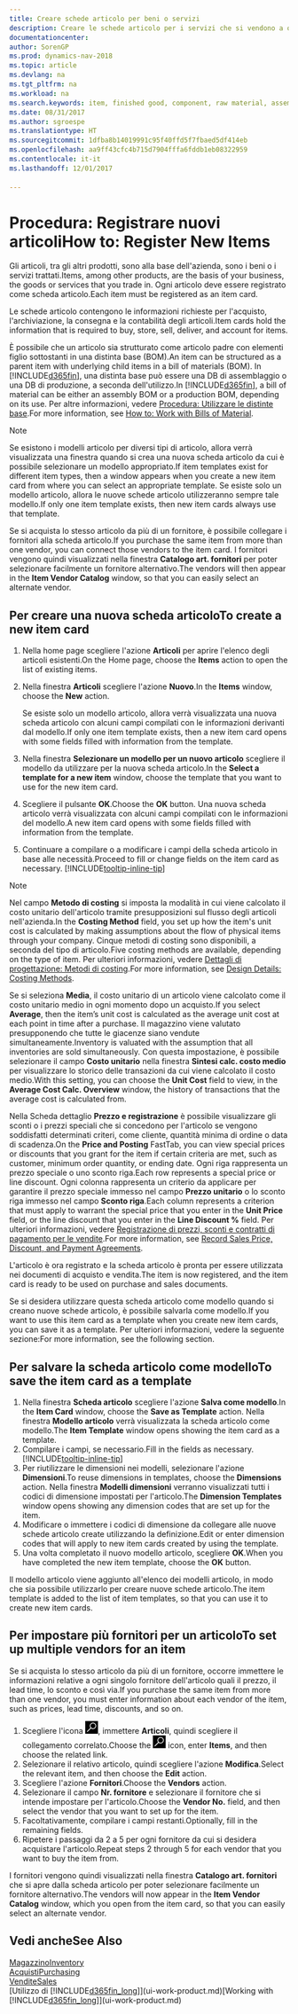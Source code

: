 ```yaml
---
title: Creare schede articolo per beni o servizi
description: Creare le schede articolo per i servizi che si vendono a ora e per i prodotti fisici, ad esempio articoli di assemblaggio, prodotti finiti, componenti o materie prime, che si vendono dal magazzino.
documentationcenter: 
author: SorenGP
ms.prod: dynamics-nav-2018
ms.topic: article
ms.devlang: na
ms.tgt_pltfrm: na
ms.workload: na
ms.search.keywords: item, finished good, component, raw material, assembly item
ms.date: 08/31/2017
ms.author: sgroespe
ms.translationtype: HT
ms.sourcegitcommit: 1dfba8b14019991c95f40ffd5f7fbaed5df414eb
ms.openlocfilehash: aa9ff43cfc4b715d7904fffa6fddb1eb08322959
ms.contentlocale: it-it
ms.lasthandoff: 12/01/2017

---
```

# <a name="how-to-register-new-items"></a><span data-ttu-id="4cb59-103">Procedura: Registrare nuovi articoli</span><span class="sxs-lookup"><span data-stu-id="4cb59-103">How to: Register New Items</span></span>
<span data-ttu-id="4cb59-104">Gli articoli, tra gli altri prodotti, sono alla base dell'azienda, sono i beni o i servizi trattati.</span><span class="sxs-lookup"><span data-stu-id="4cb59-104">Items, among other products, are the basis of your business, the goods or services that you trade in.</span></span> <span data-ttu-id="4cb59-105">Ogni articolo deve essere registrato come scheda articolo.</span><span class="sxs-lookup"><span data-stu-id="4cb59-105">Each item must be registered as an item card.</span></span>

<span data-ttu-id="4cb59-106">Le schede articolo contengono le informazioni richieste per l'acquisto, l'archiviazione, la consegna e la contabilità degli articoli.</span><span class="sxs-lookup"><span data-stu-id="4cb59-106">Item cards hold the information that is required to buy, store, sell, deliver, and account for items.</span></span>

<span data-ttu-id="4cb59-107">È possibile che un articolo sia strutturato come articolo padre con elementi figlio sottostanti in una distinta base (BOM).</span><span class="sxs-lookup"><span data-stu-id="4cb59-107">An item can be structured as a parent item with underlying child items in a bill of materials (BOM).</span></span> <span data-ttu-id="4cb59-108">In [!INCLUDE[d365fin](includes/d365fin_md.md)], una distinta base può essere una DB di assemblaggio o una DB di produzione, a seconda dell'utilizzo.</span><span class="sxs-lookup"><span data-stu-id="4cb59-108">In [!INCLUDE[d365fin](includes/d365fin_md.md)], a bill of material can be either an assembly BOM or a production BOM, depending on its use.</span></span> <span data-ttu-id="4cb59-109">Per altre informazioni, vedere [Procedura: Utilizzare le distinte base](inventory-how-work-BOMs.md).</span><span class="sxs-lookup"><span data-stu-id="4cb59-109">For more information, see [How to: Work with Bills of Material](inventory-how-work-BOMs.md).</span></span>

> [!NOTE]  
>   <span data-ttu-id="4cb59-110">Se esistono i modelli articolo per diversi tipi di articolo, allora verrà visualizzata una finestra quando si crea una nuova scheda articolo da cui è possibile selezionare un modello appropriato.</span><span class="sxs-lookup"><span data-stu-id="4cb59-110">If item templates exist for different item types, then a window appears when you create a new item card from where you can select an appropriate template.</span></span> <span data-ttu-id="4cb59-111">Se esiste solo un modello articolo, allora le nuove schede articolo utilizzeranno sempre tale modello.</span><span class="sxs-lookup"><span data-stu-id="4cb59-111">If only one item template exists, then new item cards always use that template.</span></span>

<span data-ttu-id="4cb59-112">Se si acquista lo stesso articolo da più di un fornitore, è possibile collegare i fornitori alla scheda articolo.</span><span class="sxs-lookup"><span data-stu-id="4cb59-112">If you purchase the same item from more than one vendor, you can connect those vendors to the item card.</span></span> <span data-ttu-id="4cb59-113">I fornitori vengono quindi visualizzati nella finestra **Catalogo art. fornitori** per poter selezionare facilmente un fornitore alternativo.</span><span class="sxs-lookup"><span data-stu-id="4cb59-113">The vendors will then appear in the **Item Vendor Catalog** window, so that you can easily select an alternate vendor.</span></span>

## <a name="to-create-a-new-item-card"></a><span data-ttu-id="4cb59-114">Per creare una nuova scheda articolo</span><span class="sxs-lookup"><span data-stu-id="4cb59-114">To create a new item card</span></span>
1. <span data-ttu-id="4cb59-115">Nella home page scegliere l'azione **Articoli** per aprire l'elenco degli articoli esistenti.</span><span class="sxs-lookup"><span data-stu-id="4cb59-115">On the Home page, choose the **Items** action to open the list of existing items.</span></span>  
2. <span data-ttu-id="4cb59-116">Nella finestra **Articoli** scegliere l'azione **Nuovo**.</span><span class="sxs-lookup"><span data-stu-id="4cb59-116">In the **Items** window, choose the **New** action.</span></span>

    <span data-ttu-id="4cb59-117">Se esiste solo un modello articolo, allora verrà visualizzata una nuova scheda articolo con alcuni campi compilati con le informazioni derivanti dal modello.</span><span class="sxs-lookup"><span data-stu-id="4cb59-117">If only one item template exists, then a new item card opens with some fields filled with information from the template.</span></span>
3. <span data-ttu-id="4cb59-118">Nella finestra **Selezionare un modello per un nuovo articolo** scegliere il modello da utilizzare per la nuova scheda articolo.</span><span class="sxs-lookup"><span data-stu-id="4cb59-118">In the **Select a template for a new item** window, choose the template that you want to use for the new item card.</span></span>
4. <span data-ttu-id="4cb59-119">Scegliere il pulsante **OK**.</span><span class="sxs-lookup"><span data-stu-id="4cb59-119">Choose the **OK** button.</span></span> <span data-ttu-id="4cb59-120">Una nuova scheda articolo verrà visualizzata con alcuni campi compilati con le informazioni del modello.</span><span class="sxs-lookup"><span data-stu-id="4cb59-120">A new item card opens with some fields filled with information from the template.</span></span>
5. <span data-ttu-id="4cb59-121">Continuare a compilare o a modificare i campi della scheda articolo in base alle necessità.</span><span class="sxs-lookup"><span data-stu-id="4cb59-121">Proceed to fill or change fields on the item card as necessary.</span></span> [!INCLUDE[tooltip-inline-tip](includes/tooltip-inline-tip_md.md)]

> [!NOTE]
> <span data-ttu-id="4cb59-122">Nel campo **Metodo di costing** si imposta la modalità in cui viene calcolato il costo unitario dell'articolo tramite presupposizioni sul flusso degli articoli nell'azienda.</span><span class="sxs-lookup"><span data-stu-id="4cb59-122">In the **Costing Method** field, you set up how the item's unit cost is calculated by making assumptions about the flow of physical items through your company.</span></span> <span data-ttu-id="4cb59-123">Cinque metodi di costing sono disponibili, a seconda del tipo di articolo.</span><span class="sxs-lookup"><span data-stu-id="4cb59-123">Five costing methods are available, depending on the type of item.</span></span> <span data-ttu-id="4cb59-124">Per ulteriori informazioni, vedere [Dettagli di progettazione: Metodi di costing](design-details-costing-methods.md).</span><span class="sxs-lookup"><span data-stu-id="4cb59-124">For more information, see [Design Details: Costing Methods](design-details-costing-methods.md).</span></span>
>
> <span data-ttu-id="4cb59-125">Se si seleziona **Media**, il costo unitario di un articolo viene calcolato come il costo unitario medio in ogni momento dopo un acquisto.</span><span class="sxs-lookup"><span data-stu-id="4cb59-125">If you select **Average**, then the item’s unit cost is calculated as the average unit cost at each point in time after a purchase.</span></span> <span data-ttu-id="4cb59-126">Il magazzino viene valutato presupponendo che tutte le giacenze siano vendute simultaneamente.</span><span class="sxs-lookup"><span data-stu-id="4cb59-126">Inventory is valuated with the assumption that all inventories are sold simultaneously.</span></span> <span data-ttu-id="4cb59-127">Con questa impostazione, è possibile selezionare il campo **Costo unitario** nella finestra **Sintesi calc. costo medio** per visualizzare lo storico delle transazioni da cui viene calcolato il costo medio.</span><span class="sxs-lookup"><span data-stu-id="4cb59-127">With this setting, you can choose the **Unit Cost** field to view, in the **Average Cost Calc. Overview** window, the history of transactions that the average cost is calculated from.</span></span>

<span data-ttu-id="4cb59-128">Nella Scheda dettaglio **Prezzo e registrazione** è possibile visualizzare gli sconti o i prezzi speciali che si concedono per l'articolo se vengono soddisfatti determinati criteri, come cliente, quantità minima di ordine o data di scadenza.</span><span class="sxs-lookup"><span data-stu-id="4cb59-128">On the **Price and Posting** FastTab, you can view special prices or discounts that you grant for the item if certain criteria are met, such as customer, minimum order quantity, or ending date.</span></span> <span data-ttu-id="4cb59-129">Ogni riga rappresenta un prezzo speciale o uno sconto riga.</span><span class="sxs-lookup"><span data-stu-id="4cb59-129">Each row represents a special price or line discount.</span></span> <span data-ttu-id="4cb59-130">Ogni colonna rappresenta un criterio da applicare per garantire il prezzo speciale immesso nel campo **Prezzo unitario** o lo sconto riga immesso nel campo **Sconto riga**.</span><span class="sxs-lookup"><span data-stu-id="4cb59-130">Each column represents a criterion that must apply to warrant the special price that you enter in the **Unit Price** field, or the line discount that you enter in the **Line Discount %** field.</span></span> <span data-ttu-id="4cb59-131">Per ulteriori informazioni, vedere [Registrazione di prezzi, sconti e contratti di pagamento per le vendite](sales-how-record-sales-price-discount-payment-agreements.md).</span><span class="sxs-lookup"><span data-stu-id="4cb59-131">For more information, see [Record Sales Price, Discount, and Payment Agreements](sales-how-record-sales-price-discount-payment-agreements.md).</span></span>

<span data-ttu-id="4cb59-132">L'articolo è ora registrato e la scheda articolo è pronta per essere utilizzata nei documenti di acquisto e vendita.</span><span class="sxs-lookup"><span data-stu-id="4cb59-132">The item is now registered, and the item card is ready to be used on purchase and sales documents.</span></span>

<span data-ttu-id="4cb59-133">Se si desidera utilizzare questa scheda articolo come modello quando si creano nuove schede articolo, è possibile salvarla come modello.</span><span class="sxs-lookup"><span data-stu-id="4cb59-133">If you want to use this item card as a template when you create new item cards, you can save it as a template.</span></span> <span data-ttu-id="4cb59-134">Per ulteriori informazioni, vedere la seguente sezione:</span><span class="sxs-lookup"><span data-stu-id="4cb59-134">For more information, see the following section.</span></span>

## <a name="to-save-the-item-card-as-a-template"></a><span data-ttu-id="4cb59-135">Per salvare la scheda articolo come modello</span><span class="sxs-lookup"><span data-stu-id="4cb59-135">To save the item card as a template</span></span>
1. <span data-ttu-id="4cb59-136">Nella finestra **Scheda articolo** scegliere l'azione **Salva come modello**.</span><span class="sxs-lookup"><span data-stu-id="4cb59-136">In the **Item Card** window, choose the **Save as Template** action.</span></span> <span data-ttu-id="4cb59-137">Nella finestra **Modello articolo** verrà visualizzata la scheda articolo come modello.</span><span class="sxs-lookup"><span data-stu-id="4cb59-137">The **Item Template** window opens showing the item card as a template.</span></span>
2. <span data-ttu-id="4cb59-138">Compilare i campi, se necessario.</span><span class="sxs-lookup"><span data-stu-id="4cb59-138">Fill in the fields as necessary.</span></span> [!INCLUDE[tooltip-inline-tip](includes/tooltip-inline-tip_md.md)]
3. <span data-ttu-id="4cb59-139">Per riutilizzare le dimensioni nei modelli, selezionare l'azione **Dimensioni**.</span><span class="sxs-lookup"><span data-stu-id="4cb59-139">To reuse dimensions in templates, choose the **Dimensions** action.</span></span> <span data-ttu-id="4cb59-140">Nella finestra **Modelli dimensioni** verranno visualizzati tutti i codici di dimensione impostati per l'articolo.</span><span class="sxs-lookup"><span data-stu-id="4cb59-140">The **Dimension Templates** window opens showing any dimension codes that are set up for the item.</span></span>
4. <span data-ttu-id="4cb59-141">Modificare o immettere i codici di dimensione da collegare alle nuove schede articolo create utilizzando la definizione.</span><span class="sxs-lookup"><span data-stu-id="4cb59-141">Edit or enter dimension codes that will apply to new item cards created by using the template.</span></span>
5. <span data-ttu-id="4cb59-142">Una volta completato il nuovo modello articolo, scegliere **OK**.</span><span class="sxs-lookup"><span data-stu-id="4cb59-142">When you have completed the new item template, choose the **OK** button.</span></span>

<span data-ttu-id="4cb59-143">Il modello articolo viene aggiunto all'elenco dei modelli articolo, in modo che sia possibile utilizzarlo per creare nuove schede articolo.</span><span class="sxs-lookup"><span data-stu-id="4cb59-143">The item template is added to the list of item templates, so that you can use it to create new item cards.</span></span>

## <a name="to-set-up-multiple-vendors-for-an-item"></a><span data-ttu-id="4cb59-144">Per impostare più fornitori per un articolo</span><span class="sxs-lookup"><span data-stu-id="4cb59-144">To set up multiple vendors for an item</span></span>  
<span data-ttu-id="4cb59-145">Se si acquista lo stesso articolo da più di un fornitore, occorre immettere le informazioni relative a ogni singolo fornitore dell'articolo quali il prezzo, il lead time, lo sconto e così via.</span><span class="sxs-lookup"><span data-stu-id="4cb59-145">If you purchase the same item from more than one vendor, you must enter information about each vendor of the item, such as prices, lead time, discounts, and so on.</span></span>  

1.  <span data-ttu-id="4cb59-146">Scegliere l'icona ![Cerca pagina o report](media/ui-search/search_small.png "icona Cerca pagina o report"), immettere **Articoli**, quindi scegliere il collegamento correlato.</span><span class="sxs-lookup"><span data-stu-id="4cb59-146">Choose the ![Search for Page or Report](media/ui-search/search_small.png "Search for Page or Report icon") icon, enter **Items**, and then choose the related link.</span></span>  
2.  <span data-ttu-id="4cb59-147">Selezionare il relativo articolo, quindi scegliere l'azione **Modifica**.</span><span class="sxs-lookup"><span data-stu-id="4cb59-147">Select the relevant item, and then choose the **Edit** action.</span></span>  
3.  <span data-ttu-id="4cb59-148">Scegliere l'azione **Fornitori**.</span><span class="sxs-lookup"><span data-stu-id="4cb59-148">Choose the **Vendors** action.</span></span>  
4.  <span data-ttu-id="4cb59-149">Selezionare il campo **Nr. fornitore** e selezionare il fornitore che si intende impostare per l'articolo.</span><span class="sxs-lookup"><span data-stu-id="4cb59-149">Choose the **Vendor No.** field, and then select the vendor that you want to set up for the item.</span></span>  
5.  <span data-ttu-id="4cb59-150">Facoltativamente, compilare i campi restanti.</span><span class="sxs-lookup"><span data-stu-id="4cb59-150">Optionally, fill in the remaining fields.</span></span>  
6.  <span data-ttu-id="4cb59-151">Ripetere i passaggi da 2 a 5 per ogni fornitore da cui si desidera acquistare l'articolo.</span><span class="sxs-lookup"><span data-stu-id="4cb59-151">Repeat steps 2 through 5 for each vendor that you want to buy the item from.</span></span>

<span data-ttu-id="4cb59-152">I fornitori vengono quindi visualizzati nella finestra **Catalogo art. fornitori** che si apre dalla scheda articolo per poter selezionare facilmente un fornitore alternativo.</span><span class="sxs-lookup"><span data-stu-id="4cb59-152">The vendors will now appear in the **Item Vendor Catalog** window, which you open from the item card, so that you can easily select an alternate vendor.</span></span>

## <a name="see-also"></a><span data-ttu-id="4cb59-153">Vedi anche</span><span class="sxs-lookup"><span data-stu-id="4cb59-153">See Also</span></span>
  [<span data-ttu-id="4cb59-154">Magazzino</span><span class="sxs-lookup"><span data-stu-id="4cb59-154">Inventory</span></span>](inventory-manage-inventory.md)  
  [<span data-ttu-id="4cb59-155">Acquisti</span><span class="sxs-lookup"><span data-stu-id="4cb59-155">Purchasing</span></span>](purchasing-manage-purchasing.md)  
  [<span data-ttu-id="4cb59-156">Vendite</span><span class="sxs-lookup"><span data-stu-id="4cb59-156">Sales</span></span>](sales-manage-sales.md)  
  <span data-ttu-id="4cb59-157">[Utilizzo di [!INCLUDE[d365fin_long](includes/d365fin_long_md.md)]](ui-work-product.md)</span><span class="sxs-lookup"><span data-stu-id="4cb59-157">[Working with [!INCLUDE[d365fin_long](includes/d365fin_long_md.md)]](ui-work-product.md)</span></span>

##

